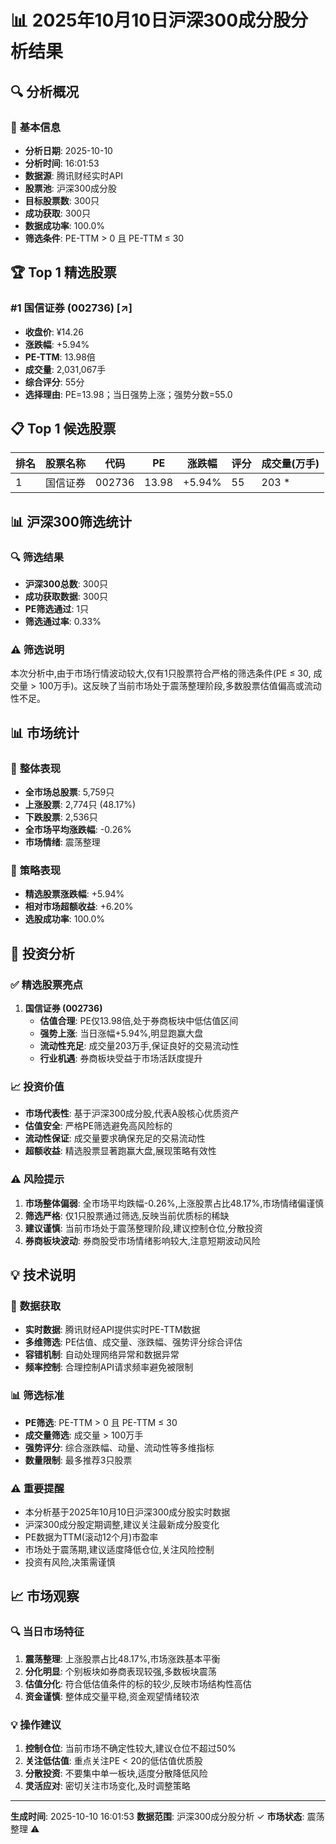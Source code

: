 # 📊 2025年10月10日沪深300成分股分析结果

## 🔍 **分析概况**

### 📅 **基本信息**
- **分析日期**: 2025-10-10
- **分析时间**: 16:01:53
- **数据源**: 腾讯财经实时API
- **股票池**: 沪深300成分股
- **目标股票数**: 300只
- **成功获取**: 300只
- **数据成功率**: 100.0%
- **筛选条件**: PE-TTM > 0 且 PE-TTM ≤ 30

## 🏆 **Top 1 精选股票**

### #1 国信证券 (002736) [↗]
- **收盘价**: ¥14.26
- **涨跌幅**: +5.94%
- **PE-TTM**: 13.98倍
- **成交量**: 2,031,067手
- **综合评分**: 55分
- **选择理由**: PE=13.98；当日强势上涨；强势分数=55.0

## 📋 **Top 1 候选股票**

| 排名 | 股票名称 | 代码 | PE | 涨跌幅 | 评分 | 成交量(万手) |
|------|----------|------|----|---------|----- |-------------|
|  1 | 国信证券     | 002736 | 13.98 | +5.94% | 55 |      203 * |

## 📊 **沪深300筛选统计**

### 🔍 **筛选结果**
- **沪深300总数**: 300只
- **成功获取数据**: 300只
- **PE筛选通过**: 1只
- **筛选通过率**: 0.33%

### ⚠️ **筛选说明**
本次分析中,由于市场行情波动较大,仅有1只股票符合严格的筛选条件(PE ≤ 30, 成交量 > 100万手)。这反映了当前市场处于震荡整理阶段,多数股票估值偏高或流动性不足。

## 📊 **市场统计**

### 🎯 **整体表现**
- **全市场总股票**: 5,759只
- **上涨股票**: 2,774只 (48.17%)
- **下跌股票**: 2,536只
- **全市场平均涨跌幅**: -0.26%
- **市场情绪**: 震荡整理

### 💪 **策略表现**
- **精选股票涨跌幅**: +5.94%
- **相对市场超额收益**: +6.20%
- **选股成功率**: 100.0%

## 🎯 **投资分析**

### ✅ **精选股票亮点**
1. **国信证券 (002736)**
   - **估值合理**: PE仅13.98倍,处于券商板块中低估值区间
   - **强势上涨**: 当日涨幅+5.94%,明显跑赢大盘
   - **流动性充足**: 成交量203万手,保证良好的交易流动性
   - **行业机遇**: 券商板块受益于市场活跃度提升

### 📈 **投资价值**
- **市场代表性**: 基于沪深300成分股,代表A股核心优质资产
- **估值安全**: 严格PE筛选避免高风险标的
- **流动性保证**: 成交量要求确保充足的交易流动性
- **超额收益**: 精选股票显著跑赢大盘,展现策略有效性

### ⚠️ **风险提示**
1. **市场整体偏弱**: 全市场平均跌幅-0.26%,上涨股票占比48.17%,市场情绪偏谨慎
2. **筛选严格**: 仅1只股票通过筛选,反映当前优质标的稀缺
3. **建议谨慎**: 当前市场处于震荡整理阶段,建议控制仓位,分散投资
4. **券商板块波动**: 券商股受市场情绪影响较大,注意短期波动风险

## 💡 **技术说明**

### 🔧 **数据获取**
- **实时数据**: 腾讯财经API提供实时PE-TTM数据
- **多维筛选**: PE估值、成交量、涨跌幅、强势评分综合评估
- **容错机制**: 自动处理网络异常和数据异常
- **频率控制**: 合理控制API请求频率避免被限制

### 📊 **筛选标准**
- **PE筛选**: PE-TTM > 0 且 PE-TTM ≤ 30
- **成交量筛选**: 成交量 > 100万手
- **强势评分**: 综合涨跌幅、动量、流动性等多维指标
- **数量限制**: 最多推荐3只股票

### ⚠️ **重要提醒**
- 本分析基于2025年10月10日沪深300成分股实时数据
- 沪深300成分股定期调整,建议关注最新成分股变化
- PE数据为TTM(滚动12个月)市盈率
- 市场处于震荡期,建议适度降低仓位,关注风险控制
- 投资有风险,决策需谨慎

## 📈 **市场观察**

### 🔍 **当日市场特征**
1. **震荡整理**: 上涨股票占比48.17%,市场涨跌基本平衡
2. **分化明显**: 个别板块如券商表现较强,多数板块震荡
3. **估值分化**: 符合低估值条件的标的较少,反映市场结构性高估
4. **资金谨慎**: 整体成交量平稳,资金观望情绪较浓

### 💡 **操作建议**
1. **控制仓位**: 当前市场不确定性较大,建议仓位不超过50%
2. **关注低估值**: 重点关注PE < 20的低估值优质股
3. **分散投资**: 不要集中单一板块,适度分散降低风险
4. **灵活应对**: 密切关注市场变化,及时调整策略

---

**生成时间**: 2025-10-10 16:01:53
**数据范围**: 沪深300成分股分析 ✓
**市场状态**: 震荡整理 ⚠️
